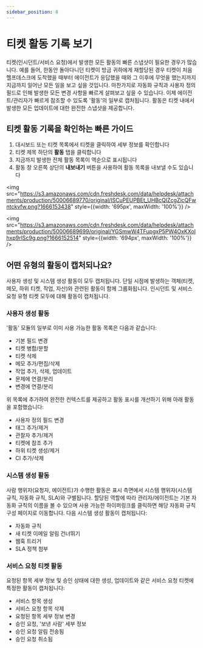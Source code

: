 ```yaml
---
sidebar_position: 8
---
```


# 티켓 활동 기록 보기

티켓(인시던트/서비스 요청)에서 발생한 모든 활동의 빠른 스냅샷이 필요한 경우가 많습니다. 예를 들어, 한동안 돌아다니던 티켓이 방금 귀하에게 재할당된 경우 티켓이 처음 헬프데스크에 도착했을 때부터 에이전트가 응답했을 때와 그 이후에 무엇을 했는지까지 지금까지 일어난 모든 일을 보고 싶을 것입니다. 마찬가지로 자동화 규칙과 사용자 정의 필드로 인해 발생한 모든 변경 사항을 빠르게 살펴보고 싶을 수 있습니다. 이제 에이전트/관리자가 빠르게 참조할 수 있도록 '활동'의 일부로 캡처됩니다. 활동은 티켓 내에서 발생한 모든 업데이트에 대한 완전한 스냅샷을 제공합니다.

## 티켓 활동 기록을 확인하는 빠른 가이드

1. 대시보드 또는 티켓 목록에서 티켓을 클릭하여 세부 정보를 확인합니다
2. 티켓 제목 하단의 **활동** 탭을 클릭합니다
3. 지금까지 발생한 전체 활동 목록이 역순으로 표시됩니다
4. 활동 창 오른쪽 상단의 **내보내기** 버튼을 사용하여 활동 목록을 내보낼 수도 있습니다

<img src="https://s3.amazonaws.com/cdn.freshdesk.com/data/helpdesk/attachments/production/50006689770/original/ISCuPEUPBEt_UHBcQIZcgZicQFwntckvfw.png?1666153438" style={{width: '695px', maxWidth: '100%'}} />

<img src="https://s3.amazonaws.com/cdn.freshdesk.com/data/helpdesk/attachments/production/50006689699/original/YGSmwW4TFupgxP5PW4OxKXolhxp9rlSc9g.png?1666152514" style={{width: '694px', maxWidth: '100%'}} />

## 어떤 유형의 활동이 캡처되나요?

사용자 생성 및 시스템 생성 활동이 모두 캡처됩니다. 단일 시점에 발생하는 객체(티켓, 메모, 하위 티켓, 작업, 자산)와 관련된 활동이 함께 그룹화됩니다. 인시던트 및 서비스 요청 유형 티켓 모두에 대해 활동이 캡처됩니다.

### 사용자 생성 활동

'활동' 모듈의 일부로 이미 사용 가능한 활동 목록은 다음과 같습니다:

- 기본 필드 변경
- 티켓 병합/분할
- 티켓 삭제
- 메모 추가/편집/삭제
- 작업 추가, 삭제, 업데이트
- 문제에 연결/분리
- 변경에 연결/분리

위 목록에 추가하여 완전한 컨텍스트를 제공하고 활동 표시를 개선하기 위해 아래 활동을 포함했습니다:

- 사용자 정의 필드 변경
- 태그 추가/제거
- 관찰자 추가/제거
- 티켓에 참조 추가
- 하위 티켓 생성/제거
- CI 추가/삭제

### 시스템 생성 활동

사람 행위자(요청자, 에이전트)가 수행한 활동은 표시 측면에서 시스템 행위자(시스템 규칙, 자동화 규칙, SLA)와 구별됩니다. 할당된 역할에 따라 관리자/에이전트는 기본 자동화 규칙의 이름을 볼 수 있으며 사용 가능한 하이퍼링크를 클릭하면 해당 자동화 규칙 구성 페이지로 이동합니다. 다음 시스템 생성 활동이 캡처됩니다:

- 자동화 규칙
- 새 티켓 이메일 알림 건너뛰기
- 웹훅 트리거
- SLA 정책 첨부

### 서비스 요청 티켓 활동

요청된 항목 세부 정보 및 승인 상태에 대한 생성, 업데이트와 같은 서비스 요청 티켓에 특정한 활동이 캡처됩니다:

- 서비스 항목 생성
- 서비스 요청 항목 삭제
- 요청된 항목 세부 정보 변경
- 승인 요청, '보낸 사람' 세부 정보
- 승인 요청 알림 전송됨
- 승인 요청 취소됨